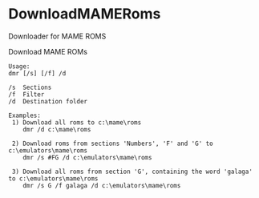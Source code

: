 # DownloadMAMERoms
Downloader for MAME ROMS

Download MAME ROMs

    Usage:
    dmr [/s] [/f] /d

    /s  Sections
    /f  Filter
    /d  Destination folder

    Examples:
     1) Download all roms to c:\mame\roms
        dmr /d c:\mame\roms

     2) Download roms from sections 'Numbers', 'F' and 'G' to c:\emulators\mame\roms
        dmr /s #FG /d c:\emulators\mame\roms

     3) Download all roms from section 'G', containing the word 'galaga' to c:\emulators\mame\roms
        dmr /s G /f galaga /d c:\emulators\mame\roms
